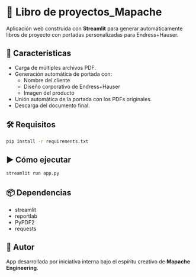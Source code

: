 
# 📘 Libro de proyectos_Mapache

Aplicación web construida con **Streamlit** para generar automáticamente libros de proyecto con portadas personalizadas para Endress+Hauser.

## 🚀 Características

- Carga de múltiples archivos PDF.
- Generación automática de portada con:
  - Nombre del cliente
  - Diseño corporativo de Endress+Hauser
  - Imagen del producto
- Unión automática de la portada con los PDFs originales.
- Descarga del documento final.

## 🛠 Requisitos

```bash
pip install -r requirements.txt
```

## ▶️ Cómo ejecutar

```bash
streamlit run app.py
```

## 📦 Dependencias

- streamlit
- reportlab
- PyPDF2
- requests

## 🐾 Autor

App desarrollada por iniciativa interna bajo el espíritu creativo de **Mapache Engineering**.
